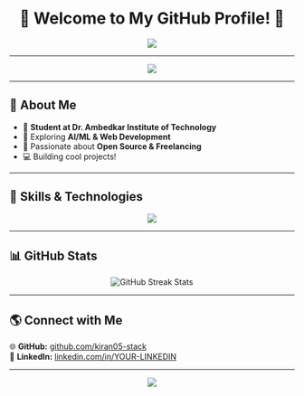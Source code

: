 <h1 align="center">
  🚀 Welcome to My GitHub Profile! 🚀
</h1>

<!-- Animated Typing Effect -->
<p align="center">
  <img src="https://readme-typing-svg.herokuapp.com?size=25&color=00FFFF&center=true&vCenter=true&width=600&lines=AI/ML+Engineering+Student;Aspiring+Software+Engineer;Freelancer+%7C+Web+Developer" />
</p>

---

<!-- Animated Gradient Border -->
<p align="center">
  <img src="https://capsule-render.vercel.app/api?type=waving&color=0:ff00ff,100:00ffff&height=100&section=header" />
</p>

---

## 🌟 **About Me**
- 🏫 **Student at Dr. Ambedkar Institute of Technology**  
- 🔭 Exploring **AI/ML & Web Development**  
- 🌱 Passionate about **Open Source & Freelancing**  
- 💻 Building cool projects!  

---

## 🚀 **Skills & Technologies**
<p align="center">
  <img src="https://skillicons.dev/icons?i=html,css,js,react,python,github,vscode,figma" />
</p>

---

## 📊 **GitHub Stats**
<p align="center">
  <img src="https://github-readme-streak-stats.herokuapp.com/?user=kiran05-stack&theme=radical" alt="GitHub Streak Stats">
</p>

---

## 🌎 **Connect with Me**
🌐 **GitHub:** [github.com/kiran05-stack](https://github.com/kiran05-stack)  
🔗 **LinkedIn:** [linkedin.com/in/YOUR-LINKEDIN](https://linkedin.com/in/YOUR-LINKEDIN)  

---

<!-- Animated Gradient Footer -->
<p align="center">
  <img src="https://capsule-render.vercel.app/api?type=waving&color=0:00ffff,100:ff00ff&height=100&section=footer" />
</p>
